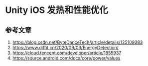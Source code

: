 # Unity iOS 发热和性能优化

## 参考文章
1. https://blog.csdn.net/ByteDanceTech/article/details/125109383
2. https://www.diffit.cn/2020/09/03/EnergyDetection/
3. https://cloud.tencent.com/developer/article/1855937
4. https://source.android.com/docs/core/power/values